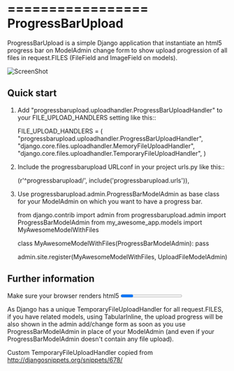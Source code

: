 =================
ProgressBarUpload
=================

ProgressBarUpload is a simple Django application that instantiate an html5 progress bar on ModelAdmin change form
to show upload progression of all files in request.FILES (FileField and ImageField on models).

![ScreenShot](https://raw.github.com/ouhouhsami/django-progressbarupload/master/doc/img/admin_progress_bar_screenshot.png)

Quick start
-----------

1. Add "progressbarupload.uploadhandler.ProgressBarUploadHandler" to your FILE_UPLOAD_HANDLERS setting like this:: 

	FILE_UPLOAD_HANDLERS = (
	    "progressbarupload.uploadhandler.ProgressBarUploadHandler",
	    "django.core.files.uploadhandler.MemoryFileUploadHandler",
	    "django.core.files.uploadhandler.TemporaryFileUploadHandler",
	)

2. Include the progressbarupload URLconf in your project urls.py like this::

    (r'^progressbarupload/', include('progressbarupload.urls')),

3. Use progressbarupload.admin.ProgressBarModelAdmin as base class for your ModelAdmin on which you want to have a progress bar.

	from django.contrib import admin
	from progressbarupload.admin import ProgressBarModelAdmin
	from my_awesome_app.models import MyAwesomeModelWithFiles

	class MyAwesomeModelWithFiles(ProgressBarModelAdmin):
	    pass

	admin.site.register(MyAwesomeModelWithFiles, UploadFileModelAdmin)


Further information
-------------------

Make sure your browser renders html5 <progress> tag and use data-* attribute (IE>10, FF>6.0, Chrome>8.0, Opera>11.0).

As Django has a unique TemporaryFileUploadHandler for all request.FILES, if you have related models, using TabularInline, the upload progress will be also shown in the admin add/change form as soon as you use ProgressBarModelAdmin in place of your ModelAdmin (and even if your ProgressBarModelAdmin doesn't contain any file upload).

Custom TemporaryFileUploadHandler copied from http://djangosnippets.org/snippets/678/


